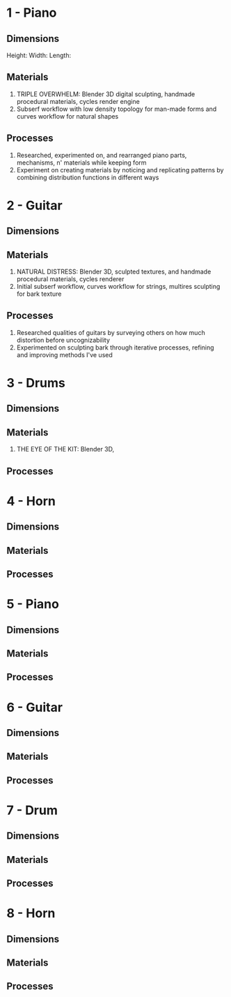 # 1 - Piano
## Dimensions
Height:
Width:
Length:

## Materials
1. TRIPLE OVERWHELM: Blender 3D digital sculpting, handmade procedural materials, cycles render engine
2. Subserf workflow with low density topology for man-made forms and curves workflow for natural shapes

## Processes
1. Researched, experimented on, and rearranged piano parts, mechanisms, n' materials while keeping form
2. Experiment on creating materials by noticing and replicating patterns by combining distribution functions in different ways

# 2 - Guitar
## Dimensions

## Materials
1. NATURAL DISTRESS: Blender 3D, sculpted textures, and handmade procedural materials, cycles renderer
2. Initial subserf workflow, curves workflow for strings, multires sculpting for bark texture

## Processes
1. Researched qualities of guitars by surveying others on how much distortion before uncognizability
2. Experimented on sculpting bark through iterative processes, refining and improving methods I've used


# 3 - Drums
## Dimensions

## Materials
1. THE EYE OF THE KIT: Blender 3D, 

## Processes

# 4 - Horn
## Dimensions

## Materials

## Processes

# 5 - Piano
## Dimensions

## Materials

## Processes

# 6 - Guitar
## Dimensions

## Materials

## Processes

# 7 - Drum
## Dimensions

## Materials

## Processes

# 8 - Horn
## Dimensions

## Materials

## Processes
